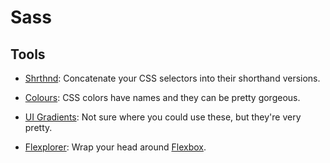 # Sass

## Tools
- [Shrthnd](http://shrthnd.volume7.io/): Concatenate your CSS selectors into their shorthand versions.

- [Colours](http://colours.neilorangepeel.com/): CSS colors have names and they can be pretty gorgeous.

- [UI Gradients](http://uigradients.com/#Portrait): Not sure where you could use these, but they're very pretty.

- [Flexplorer](http://bennettfeely.com/flexplorer/): Wrap your head around [Flexbox](https://developer.mozilla.org/en-US/docs/Web/Guide/CSS/Flexible_boxes).
